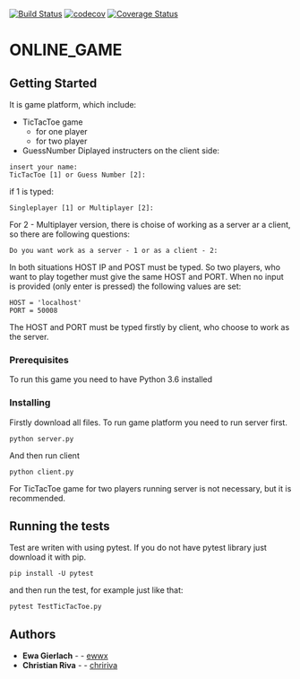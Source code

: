 [![Build Status](https://travis-ci.com/ewwx/ONLINE_GAME.svg?branch=master)](https://travis-ci.com/ewwx/ONLINE_GAME) [![codecov](https://codecov.io/gh/ewwx/ONLINE_GAME/branch/master/graph/badge.svg)](https://codecov.io/gh/ewwx/ONLINE_GAME)
[![Coverage Status](https://coveralls.io/repos/github/ewwx/ONLINE_GAME/badge.svg?branch=master)](https://coveralls.io/github/ewwx/ONLINE_GAME?branch=master)
# ONLINE_GAME

## Getting Started
It is game platform, which include:
* TicTacToe game
  * for one player 
  * for two player
* GuessNumber
Diplayed instructers on the client side:
```
insert your name: 
TicTacToe [1] or Guess Number [2]:
```
if 1 is typed:
```
Singleplayer [1] or Multiplayer [2]:
```
For 2 - Multiplayer version, there is choise of working as a server ar a client, so there are following questions:
```
Do you want work as a server - 1 or as a client - 2:
```
In both situations HOST IP and POST must be typed. So two players, who want to play together must give the same HOST and PORT. When no input is provided (only enter is pressed) the following values are set: 
```
HOST = 'localhost'
PORT = 50008
```
The HOST and PORT must be typed firstly by client, who choose to work as the server.

### Prerequisites
To run this game you need to have Python 3.6 installed

### Installing

Firstly download all files. To run game platform you need to run server first.

```
python server.py
```

And then run client

```
python client.py
```
For TicTacToe game for two players running server is not necessary, but it is recommended. 


## Running the tests

Test are writen with using pytest. If you do not have pytest library just download it with pip.

```
pip install -U pytest
```
and then run the test, for example just like that:

```
pytest TestTicTacToe.py
```

## Authors

* **Ewa Gierlach** - - [ewwx](https://github.com/ewwx)
* **Christian Riva** - - [chririva](https://github.com/chririva)



